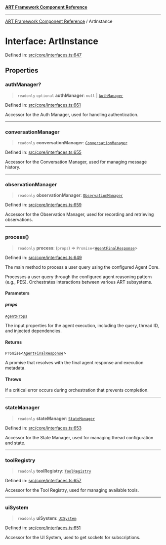 [**ART Framework Component Reference**](../README.md)

***

[ART Framework Component Reference](../README.md) / ArtInstance

# Interface: ArtInstance

Defined in: [src/core/interfaces.ts:647](https://github.com/hashangit/ART/blob/e4c184bd9ffa5ef078ee6a88704f24584b173411/src/core/interfaces.ts#L647)

## Properties

### authManager?

> `readonly` `optional` **authManager**: `null` \| [`AuthManager`](../classes/AuthManager.md)

Defined in: [src/core/interfaces.ts:661](https://github.com/hashangit/ART/blob/e4c184bd9ffa5ef078ee6a88704f24584b173411/src/core/interfaces.ts#L661)

Accessor for the Auth Manager, used for handling authentication.

***

### conversationManager

> `readonly` **conversationManager**: [`ConversationManager`](ConversationManager.md)

Defined in: [src/core/interfaces.ts:655](https://github.com/hashangit/ART/blob/e4c184bd9ffa5ef078ee6a88704f24584b173411/src/core/interfaces.ts#L655)

Accessor for the Conversation Manager, used for managing message history.

***

### observationManager

> `readonly` **observationManager**: [`ObservationManager`](ObservationManager.md)

Defined in: [src/core/interfaces.ts:659](https://github.com/hashangit/ART/blob/e4c184bd9ffa5ef078ee6a88704f24584b173411/src/core/interfaces.ts#L659)

Accessor for the Observation Manager, used for recording and retrieving observations.

***

### process()

> `readonly` **process**: (`props`) => `Promise`\<[`AgentFinalResponse`](AgentFinalResponse.md)\>

Defined in: [src/core/interfaces.ts:649](https://github.com/hashangit/ART/blob/e4c184bd9ffa5ef078ee6a88704f24584b173411/src/core/interfaces.ts#L649)

The main method to process a user query using the configured Agent Core.

Processes a user query through the configured agent reasoning pattern (e.g., PES).
Orchestrates interactions between various ART subsystems.

#### Parameters

##### props

[`AgentProps`](AgentProps.md)

The input properties for the agent execution, including the query, thread ID, and injected dependencies.

#### Returns

`Promise`\<[`AgentFinalResponse`](AgentFinalResponse.md)\>

A promise that resolves with the final agent response and execution metadata.

#### Throws

If a critical error occurs during orchestration that prevents completion.

***

### stateManager

> `readonly` **stateManager**: [`StateManager`](StateManager.md)

Defined in: [src/core/interfaces.ts:653](https://github.com/hashangit/ART/blob/e4c184bd9ffa5ef078ee6a88704f24584b173411/src/core/interfaces.ts#L653)

Accessor for the State Manager, used for managing thread configuration and state.

***

### toolRegistry

> `readonly` **toolRegistry**: [`ToolRegistry`](ToolRegistry.md)

Defined in: [src/core/interfaces.ts:657](https://github.com/hashangit/ART/blob/e4c184bd9ffa5ef078ee6a88704f24584b173411/src/core/interfaces.ts#L657)

Accessor for the Tool Registry, used for managing available tools.

***

### uiSystem

> `readonly` **uiSystem**: [`UISystem`](UISystem.md)

Defined in: [src/core/interfaces.ts:651](https://github.com/hashangit/ART/blob/e4c184bd9ffa5ef078ee6a88704f24584b173411/src/core/interfaces.ts#L651)

Accessor for the UI System, used to get sockets for subscriptions.
